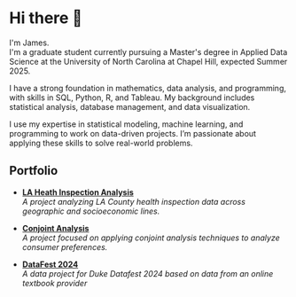 # Hi there 👋

I'm James.  
I'm a graduate student currently pursuing a Master's degree in Applied Data Science at the University of North Carolina at Chapel Hill, expected Summer 2025.

I have a strong foundation in mathematics, data analysis, and programming, with skills in SQL, Python, R, and Tableau. My background includes statistical analysis, database management, and data visualization.

I use my expertise in statistical modeling, machine learning, and programming to work on data-driven projects. I’m passionate about applying these skills to solve real-world problems.

## Portfolio

- **[LA Heath Inspection Analysis](https://github.com/jrkruser/health_inspections)**  
  *A project analyzing LA County health inspection data across geographic and socioeconomic lines.*

- **[Conjoint Analysis](https://github.com/jrkruser/conjoint-analysis/blob/main/my_conjoint_analysis.ipynb)**  
  *A project focused on applying conjoint analysis techniques to analyze consumer preferences.*

- **[DataFest 2024](https://github.com/jrkruser/Datafest2024)**  
  *A data project for Duke Datafest 2024 based on data from an online textbook provider*




